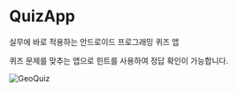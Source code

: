 # QuizApp
실무에 바로 적용하는 안드로이드 프로그래밍 퀴즈 앱

퀴즈 문제를 맞추는 앱으로 힌트를 사용하여 정답 확인이 가능합니다.

![GeoQuiz](https://user-images.githubusercontent.com/56629324/86163562-60407600-bb4b-11ea-9af0-291a068109ef.gif)

